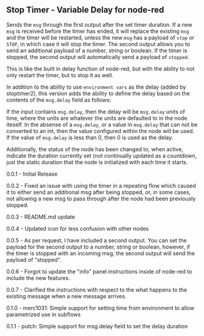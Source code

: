 Stop Timer - Variable Delay for node-red
----------------------------------------

Sends the `msg` through the first output after the set timer duration. If a new `msg` is received before the timer has ended, it will replace the existing `msg` and the timer will be restarted, unless the new `msg` has a payload of `stop` or `STOP`, in which case it will stop the timer. The second output allows you to send an additional payload of a number, string or boolean. If the timer is stopped, the second output will automatically send a payload of `stopped`.

This is like the built in delay function of node-red, but with the ability to not only restart the timer, but to stop it as well.

In addition to the ability to use `environment vars` as the delay (added by stoptimer2), this version adds the ability to define the delay based on the contents of the `msg.delay` field as follows:

If the input contains `msg.delay`, then the delay will be `msg.delay` units of time, where the units are whatever the units are defaulted to in the node iteself. In the absense of a `msg.delay`, or a value in `msg.delay` that can not be converted to an int, then the value configured within the node will be used. If the value of `msg.delay` is less than 0, then 0 is used as the delay.

Additionally, the status of the node has been changed to, when active, indicate the duration currently set (not continually updated as a countdown, just the static duration that the node is initialized with each time it starts.

0.0.1 - Initial Release

0.0.2 - Fixed an issue with using the timer in a repeating flow which caused it to either send an additional msg after being stopped, or, in some cases, not allowing a new msg to pass through after the node had been previously stopped.

0.0.3 - README.md update

0.0.4 - Updated icon for less confusion with other nodes

0.0.5 - As per request, I have included a second output. You can set the payload for the second output to a number, string or boolean, however, if the timer is stopped with an incoming msg, the second output will send the payload of "stopped".

0.0.6 - Forgot to update the "info" panel instructions inside of node-red to include the new features.

0.0.7 - Clarified the instructions with respect to the what happens to the existing message when a new message arrives.

0.1.0 - merc1031: Simple support for setting time from environment to allow parametrized use in subflows

0.1.1 - putch: Simple support for msg.delay field to set the delay duration
